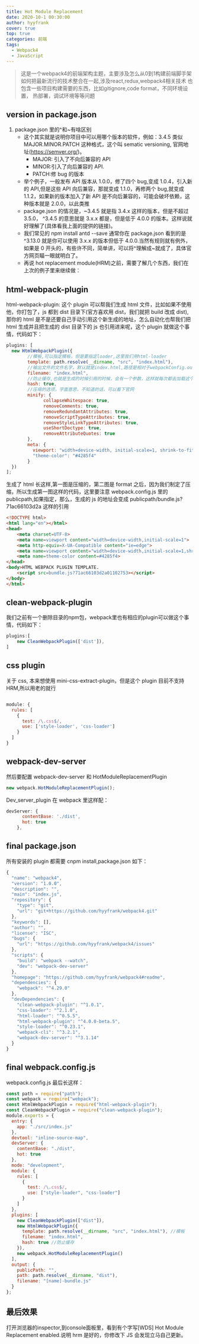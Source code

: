 ```yaml
---
title: Hot Module Replacement
date: 2020-10-1 00:30:00
author: hyyfrank
cover: true
top: true
categories: 前端
tags:
  - Webpack4
  - JavaScript
---
```


> 这是一个webpack4的前端架构主题，主要涉及怎么从0到1构建前端脚手架
> 如何把最新流行的技术整合在一起,涉及react,redux,webpack4相关技术
> 也包含一些项目构建需要的东西，比如gitignore,code format，不同环境设置，
> 热部署，调试环境等等问题

## version in package.json
1. package.json 里的^和~有啥区别
    - 这个其实就是说明你项目中可以用哪个版本的软件，例如：3.4.5 类似 MAJOR.MINOR.PATCH 这种格式，这个叫 sematic versioning, 官网地址(https://semver.org/)。
      - MAJOR: 引入了不向后兼容的 API
      - MINOR:引入了向后兼容的 API.
      - PATCH:修 bug 的版本
    - 举个例子，一般发布 API 版本从 1.0.0，修了四个 bug,变成 1.0.4，引入新的 API,但是这些 API 向后兼容，那就变成 1.1.0，再修两个 bug,就变成 1.1.2，如果新的版本加入了新 API 是不向后兼容的，可能会破坏依赖，这种版本就是 2.0.0，以此类推
    - package.json 的情况是，~3.4.5 就是指 3.4.x 这样的版本，但是不超过 3.5.0， ^3.4.5 的意思就是 3.x.x 都是，但是低于 4.0.0 的版本。这样说就好理解了(具体看我上面的提供的链接)。
    - 我们常见的 npm install antd --save 通常你在 package.json 看到的是^3.13.0 就是你可以使用 3.x.x 的版本但低于 4.0.0.当然有规则就有例外，如果是 0 开头的，有些许不同，简单讲，可以将^理解成~就成了，具体官方网页瞄一眼就明白了。
    - 再说 hot replacement module(HRM)之前，需要了解几个东西，我们在上次的例子里来继续做：
## html-webpack-plugin
html-webpack-plugin: 这个 plugin 可以帮我们生成 html 文件，比如如果不使用他，你打包了，js 都到 dist 目录下(官方喜欢用 dist，我们就把 build 改成 dist),那你的 html 是不是还要自己手动引用这个新生成的地址，怎么自动化也帮我们把 html 生成并且把生成的 dist 目录下的 js 也引用进来呢，这个 plugin 就做这个事情，代码如下：
```javascript
plugins: [
  new HtmlWebpackPlugin({
        //模板,可以指定模板，但是要指定loader,这里我们用html-loader
        template: path.resolve(__dirname, "src", "index.html"),
        //输出文件的文件名字，默认就是index.html,路径是相对于webpackConfig.output.path路径
        filename: "index.html",
        //防止缓存,也就是生成的时候引用的时候，会有一个参数，这样就每次都去加载这个js，浏览器认为这是一个新的文件，有的人会做增量更新，其实道理差不多，就是用新的名字，让浏览器强制加载新的文件
        hash: true,
        //压缩的选项，字面意思，不知道的话，可以看下官网
        minify: {
              collapseWhitespace: true,
              removeComments: true,
              removeRedundantAttributes: true,
              removeScriptTypeAttributes: true,
              removeStyleLinkTypeAttributes: true,
              useShortDoctype: true,
              removeAttributeQuotes: true
        },
        meta: {
          viewport: "width=device-width, initial-scale=1, shrink-to-fit=no",
          "theme-color": "#4285f4"
        }
  })
];
```
生成了 html 长这样,第一图是压缩的，第二图是 format 之后，因为我们制定了压缩，所以生成第一图这样的代码，这里要注意 webpack.config.js 里的 publicpath,如果指定，那么，生成的 js 的地址会变成 publicpath/bundle.js?71ac66103d2a 这样的引用

  ```html
  <!DOCTYPE html>
  <html lang="en"></html>
  <head>
      <meta charset=UTF-8>
      <meta name=viewport content="width=device-width,initial-scale=1">
      <meta http-equiv=X-UA-Compatible content="ie=edge">
      <meta name=viewport content="width=device-width,initial-scale=1,shrink-to-fit=no">
      <meta name=theme-color content=#4285f4>
  </head>
  <body>HTML WEBPACK PLUGIN TEMPLATE.
      <script src=bundle.js?71ac66103d2a01102753></script>
  </body>
  </html>
````

## clean-webpack-plugin

我们之前有一个删除目录的npm包，webpack里也有相应的plugin可以做这个事情，代码如下：
```javascript
plugins:[
    new CleanWebpackPlugin(['dist']),
]
````
## css plugin
关于 css, 本来想使用 mini-css-extract-plugin，但是这个 plugin 目前不支持 HRM,所以用老的就行

```javascript

module: {
  rules: [
    {
      test: /\.css$/,
      use: ['style-loader', 'css-loader']
    }
  ]
}

```

## webpack-dev-server
然后要配置 webpack-dev-server 和 HotModuleReplacementPlugin

```javascript
new webpack.HotModuleReplacementPlugin();
```

Dev_server_plugin 在 webpack 里这样配：
```javascript
devServer: {
      contentBase: './dist',
      hot: true
    },
```
## final package.json
所有安装的 plugin 都需要 cnpm install,package.json 如下：
```javascript
{
  "name": "webpack4",
  "version": "1.0.0",
  "description": "",
  "main": "index.js",
  "repository": {
    "type": "git",
    "url": "git+https://github.com/hyyfrank/webpack4.git"
  },
  "keywords": [],
  "author": "",
  "license": "ISC",
  "bugs": {
    "url": "https://github.com/hyyfrank/webpack4/issues"
  },
  "scripts": {
    "build": "webpack --watch",
    "dev": "webpack-dev-server"
  },
  "homepage": "https://github.com/hyyfrank/webpack4#readme",
  "dependencies": {
    "webpack": "^4.29.0"
  },
  "devDependencies": {
    "clean-webpack-plugin": "^1.0.1",
    "css-loader": "^2.1.0",
    "html-loader": "^0.5.5",
    "html-webpack-plugin": "^4.0.0-beta.5",
    "style-loader": "^0.23.1",
    "webpack-cli": "^3.2.1",
    "webpack-dev-server": "^3.1.14"
  }
}
```
## final webpack.config.js
webpack.config.js 最后长这样：

```javascript
const path = require("path");
const webpack = require("webpack");
const HtmlWebpackPlugin = require("html-webpack-plugin");
const CleanWebpackPlugin = require("clean-webpack-plugin");
module.exports = {
  entry: {
    app: "./src/index.js"
  },
  devtool: "inline-source-map",
  devServer: {
    contentBase: "./dist",
    hot: true
  },
  mode: "development",
  module: {
    rules: [
      {
        test: /\.css$/,
        use: ["style-loader", "css-loader"]
      }
    ]
  },
  plugins: [
    new CleanWebpackPlugin(["dist"]),
    new HtmlWebpackPlugin({
      template: path.resolve(__dirname, "src", "index.html"), //模板
      filename: "index.html",
      hash: true //防止缓存
    }),
    new webpack.HotModuleReplacementPlugin()
  ],
  output: {
    publicPath: "",
    path: path.resolve(__dirname, "dist"),
    filename: "[name]-bundle.js"
  }
};
```

## 最后效果
打开浏览器的inspector,到console面板里，看到有个字写[WDS] Hot Module Replacement enabled.说明 hrm 是好的，你修改下 JS 会发现立马自己更新。
